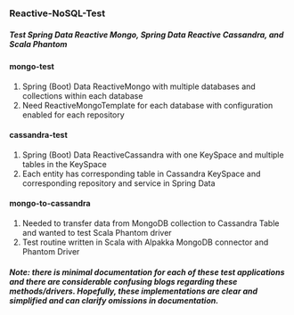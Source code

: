 <h3>Reactive-NoSQL-Test</h3>
<h5>Test Spring Data Reactive Mongo, Spring Data Reactive Cassandra, and Scala Phantom</h5>

<h4>mongo-test</h4>
<ol>
<li>Spring (Boot) Data ReactiveMongo with multiple databases and collections within each database</li>
<li>Need ReactiveMongoTemplate for each database with configuration enabled for each repository</li>
</ol>

<h4>cassandra-test</h4>
<ol>
<li>Spring (Boot) Data ReactiveCassandra with one KeySpace and multiple tables in the KeySpace</li>
<li>Each entity has corresponding table in Cassandra KeySpace and corresponding repository and service in Spring Data</li>
</ol>

<h4>mongo-to-cassandra</h4>
<ol>
<li>Needed to transfer data from MongoDB collection to Cassandra Table and wanted to test Scala Phantom driver</li>
<li>Test routine written in Scala with Alpakka MongoDB connector and Phantom Driver</li>
</ol>

<h5>Note: there is minimal documentation for each of these test applications and there are considerable confusing blogs
 regarding these methods/drivers. Hopefully, these implementations are clear and simplified and can clarify omissions in 
 documentation.</h5>